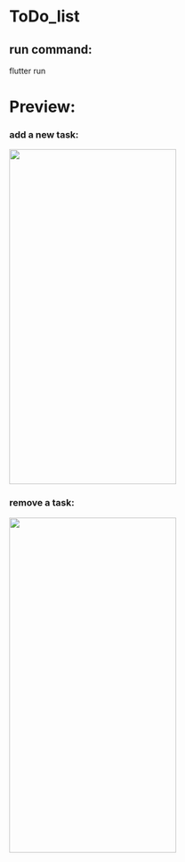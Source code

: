 # ToDo_list

## run command:
flutter run

# Preview:
### add a new task:

<img src="https://github.com/edenvvv/To-Do-list/blob/master/How_does_it_look/How_does_it_look_1.mov" width="300" height="600" />

### remove a task:

<img src="https://github.com/edenvvv/To-Do-list/blob/master/How_does_it_look/How_does_it_look_2.mov" width="300" height="600" />
